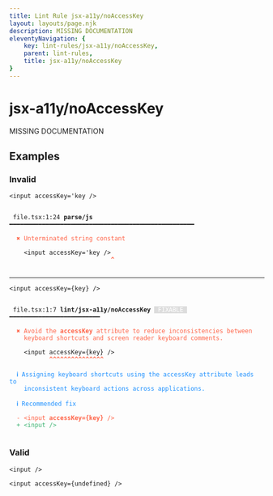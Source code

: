 ```yaml
---
title: Lint Rule jsx-a11y/noAccessKey
layout: layouts/page.njk
description: MISSING DOCUMENTATION
eleventyNavigation: {
	key: lint-rules/jsx-a11y/noAccessKey,
	parent: lint-rules,
	title: jsx-a11y/noAccessKey
}
---
```


# jsx-a11y/noAccessKey

MISSING DOCUMENTATION

<!-- EVERYTHING BELOW IS AUTOGENERATED. SEE SCRIPTS FOLDER FOR UPDATE SCRIPTS -->


## Examples
### Invalid
<pre class="language-text"><code class="language-text"><<span class="token variable">input</span> <span class="token attr-name">accessKey</span><span class="token operator">=</span><span class="token string">&apos;key /&gt;</span></code></pre>
<pre class="language-text"><code class="language-text">
 <span style="text-decoration-style: dotted;">file.tsx:1:24</span> <strong>parse/js</strong> ━━━━━━━━━━━━━━━━━━━━━━━━━━━━━━━━━━━━━━━━━━━━━━━━━━━

  <strong><span style="color: Tomato;">✖ </span></strong><span style="color: Tomato;">Unterminated string constant</span>

    &lt;<span class="token variable">input</span> <span class="token attr-name">accessKey</span><span class="token operator">=</span><span class="token string">&apos;key /&gt;</span>
                            <span style="color: Tomato;"><strong>^</strong></span>

</code></pre>

---------------

<pre class="language-text"><code class="language-text"><<span class="token variable">input</span> <span class="token attr-name">accessKey</span><span class="token operator">=</span><span class="token punctuation">{</span><span class="token variable">key</span><span class="token punctuation">}</span> <span class="token operator">/</span>></code></pre>
<pre class="language-text"><code class="language-text">
 <span style="text-decoration-style: dotted;">file.tsx:1:7</span> <strong>lint/jsx-a11y/noAccessKey</strong> <span style="color: white; background-color: #ddd;"> FIXABLE </span> ━━━━━━━━━━━━━━━━━━━━━━━━━

  <strong><span style="color: Tomato;">✖ </span></strong><span style="color: Tomato;">Avoid the </span><span style="color: Tomato;"><strong>accessKey</strong></span><span style="color: Tomato;"> attribute to reduce inconsistencies between</span>
    <span style="color: Tomato;">keyboard shortcuts and screen reader keyboard comments.</span>

    &lt;<span class="token variable">input</span> <span class="token attr-name">accessKey</span><span class="token operator">=</span><span class="token punctuation">{</span><span class="token variable">key</span><span class="token punctuation">}</span> <span class="token operator">/</span>&gt;
           <span style="color: Tomato;"><strong>^</strong></span><span style="color: Tomato;"><strong>^</strong></span><span style="color: Tomato;"><strong>^</strong></span><span style="color: Tomato;"><strong>^</strong></span><span style="color: Tomato;"><strong>^</strong></span><span style="color: Tomato;"><strong>^</strong></span><span style="color: Tomato;"><strong>^</strong></span><span style="color: Tomato;"><strong>^</strong></span><span style="color: Tomato;"><strong>^</strong></span><span style="color: Tomato;"><strong>^</strong></span><span style="color: Tomato;"><strong>^</strong></span><span style="color: Tomato;"><strong>^</strong></span><span style="color: Tomato;"><strong>^</strong></span><span style="color: Tomato;"><strong>^</strong></span><span style="color: Tomato;"><strong>^</strong></span>

  <strong><span style="color: DodgerBlue;">ℹ </span></strong><span style="color: DodgerBlue;">Assigning keyboard shortcuts using the accessKey attribute leads to</span>
    <span style="color: DodgerBlue;">inconsistent keyboard actions across applications.</span>

  <strong><span style="color: DodgerBlue;">ℹ </span></strong><span style="color: DodgerBlue;">Recommended fix</span>

  <span style="color: Tomato;">-</span> <span style="color: Tomato;">&lt;input </span><span style="color: Tomato;"><strong>accessKey={key} </strong></span><span style="color: Tomato;">/&gt;</span>
  <span style="color: MediumSeaGreen;">+</span> <span style="color: MediumSeaGreen;">&lt;input /&gt;</span>

</code></pre>
### Valid
<pre class="language-text"><code class="language-text"><<span class="token variable">input</span> <span class="token operator">/</span>></code></pre>
<pre class="language-text"><code class="language-text"><<span class="token variable">input</span> <span class="token attr-name">accessKey</span><span class="token operator">=</span><span class="token punctuation">{</span><span class="token variable">undefined</span><span class="token punctuation">}</span> <span class="token operator">/</span>></code></pre>
